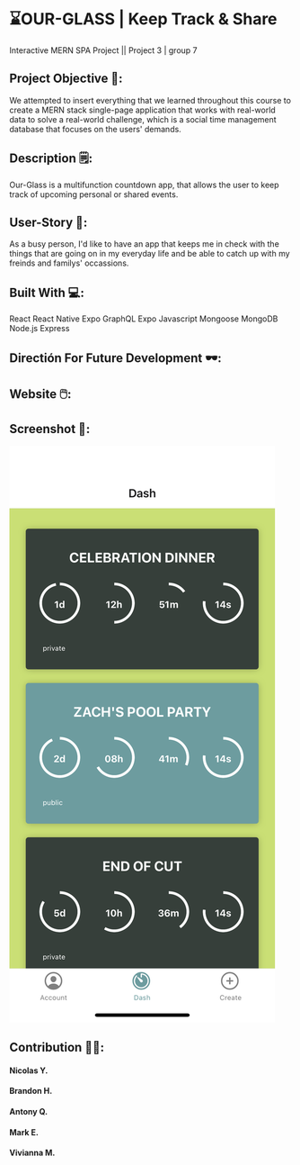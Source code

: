 # ⌛OUR-GLASS | Keep Track & Share 
Interactive MERN SPA Project || Project 3 | group 7

## Project Objective 💭:
We attempted to insert everything that we learned throughout this course to create a MERN stack single-page application that works with real-world data to solve a real-world challenge, which is a social time management database that focuses on the users' demands.

## Description 🗒️:
Our-Glass is a multifunction countdown app, that allows the user to keep track of upcoming personal or shared events.

## User-Story 📓:
As a busy person, I'd like to have an app that keeps me in check with the things that are going on in my everyday life and be able to catch up with my freinds and familys' occassions.

## Built With 💻:
React
React Native
Expo
GraphQL
Expo
Javascript
Mongoose
MongoDB
Node.js
Express

## Directión For Future Development 🕶:

## Website 🖱️:
## Screenshot 📸:
![ourglass screenshot](./ourglassDash.PNG)

## Contribution 👨‍💻:
#### Nicolas Y.
#### Brandon H.
#### Antony Q.
#### Mark E.
#### Vivianna M.